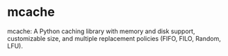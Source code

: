 # mcache
mcache: A Python caching library with memory and disk support, customizable size, and multiple replacement policies (FIFO, FILO, Random, LFU).

